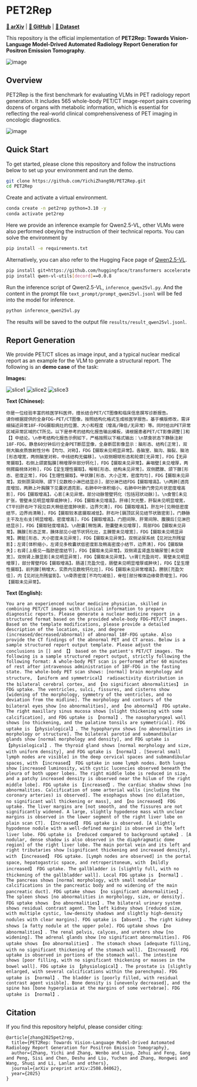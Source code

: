 # PET2Rep
[**📖 arXiv**](https://arxiv.org/abs/2508.04062) | [**🎈 GitHub**](https://github.com/YichiZhang98/PET2Rep) | [**🤗 Dataset**](https://huggingface.co/datasets/r1pples/PET2Rep) 

This repository is the official implementation of **PET2Rep: Towards Vision-Language Model-Drived Automated Radiology Report Generation for Positron Emission Tomography**.


![image](PET2Rep.png)
## Overview
PET2Rep is the first benchmark for evaluating VLMs in PET radiology report generation. It includes 565 whole-body PET/CT image-report pairs covering dozens of organs with metabolic information, which is essential for reflecting the real-world clinical comprehensiveness of PET imaging in oncologic diagnostics.

![image](Overview.png)

## Quick Start
To get started, please clone this repository and follow the instructions below to set up your environment and run the demo.

```bash
git clone https://github.com/YichiZhang98/PET2Rep.git
cd PET2Rep
```

Create and activate a virtual environment. 
```bash
conda create -n pet2rep python=3.10 -y
conda activate pet2rep
```

Here we provide an inference example for Qwen2.5-VL, other VLMs were also performed obeying the instruction of their technical reports. You can solve the environment by 
```bash
pip install -e requirements.txt
```
Alternatively, you can also refer to the Hugging Face page of [Qwen2.5-VL](https://huggingface.co/Qwen/Qwen2.5-VL-32B-Instruct).
```bash
pip install git+https://github.com/huggingface/transformers accelerate
pip install qwen-vl-utils[decord]==0.0.8
```

Run the inference script of Qwen2.5-VL, `inference_qwen25vl.py`. 
And the content in the prompt file `text_prompt/prompt_qwen25vl.jsonl` will be fed into the model for inference.
```bash
python inference_qwen25vl.py
```
The results will be saved to the output file `results/result_qwen25vl.jsonl`.


## Report Generation
We provide PET/CT slices as image input, and a typical nuclear medical report as an example for the VLM to genrate a structural report. The following is an **demo case** of the task:

**Images:**

![slice1](slice_prompt/demo_90_coronal.jpg)
![slice2](slice_prompt/demo_100_coronal.jpg)
![slice3](slice_prompt/demo_110_coronal.jpg)


**Text (Chinese):**
```
你是一位经验丰富的核医学科医师，擅长结合PET/CT图像和临床信息撰写诊断报告。
请你根据提供的全身FDG-PET/CT图像，按照结构化格式生成核医学报告。基于模版修改，需详细描述异常18F-FDG摄取病灶的位置、大小和程度（增高/降低/无异常）等。同时给出PET异常区域异常区域的CT所见。以下是参考的结构化报告输出模板，请根据患者PET/CT影像调整[]和【】中结论。\n参考结构化报告示例如下，严格按照以下格式输出：\n禁食状态下静脉注射18F-FDG，静息60分钟后行全身PET断层显像，全身断层影像显示：脑形态、结构[正常]，双侧大脑皮质放射性分布【均匀、对称】，FDG【摄取未见明显异常】。各脑室、脑沟、脑裂、脑池[形态增宽，两侧脑室对称，中线结构无偏移]。\n双侧眼球形态和轮廓[无异常]，FDG【无异常摄取】。右侧上颌窦黏膜[稍增厚伴部分钙化]，FDG【摄取未见异常】。鼻咽壁[未见增厚，两侧腭扁桃体对称]，FDG【呈生理性摄取】。喉咽[形态、结构未见异常]。双侧腮腺、颌下腺[形态、密度正常]，FDG【生理性摄取】。甲状腺[形态、大小正常，密度均匀]，FDG【摄取未见异常】。双侧颈深间隙、颌下[见数枚小淋巴结显示]，部分淋巴结FDG【摄取增高】。\n两肺[透亮度增加，两肺上叶胸膜下见囊状透亮影。右肺中叶体积缩小，右肺中叶肺门旁见片状密度增高影]，FDG【摄取增高】。心影[未见异常。部分动脉管壁钙化（包括冠状动脉）]。\n食管[未见扩张，管壁未见明显增厚或肿块]，FDG【摄取未见增高】。肝缘[欠光整，肝裂未见明显增宽，CT平扫肝右叶下段见巨大稍低密度肿块影，边界欠清]，FDG【摄取增高】。肝左叶[见稍低密度结节，边界尚清晰]，FDG【摄取较本底摄取减低】。肝右叶[膈顶区另见结节状致密影]。门静脉主干及左右支[明显增粗，密度增高]，FDG【摄取增高】。门腔间隙、肝胃间隙、腹膜后[见淋巴结显示]，FDG【摄取轻度增高】。\n胆囊[稍饱满，胆囊壁未见增厚]，局部FDG【摄取未见异常】。胰腺[形态正常，胰体部见小结节状钙化灶，主胰管未见增宽]，FDG【摄取未见明显异常】。脾脏[形态、大小密度未见异常]，FDG【摄取未见异常】。双侧泌尿系统【见对比剂残留影】；左肾[体积缩小，左肾见多枚囊状低密度影及稍高密度小结节，边界清]，FDG【摄取缺失】；右肾[上极见一脂肪密度结节]，FDG【摄取未见异常】。双侧肾盂肾盏及输尿管[未见增宽]。双侧肾上腺显影[未见明显异常]，FDG【摄取未见异常】。\n胃[充盈尚可，胃壁未见明显增厚]，部分胃壁FDG【摄取增高】。肠道[充盈欠佳，肠壁未见明显增厚或肿块]，FDG【呈生理性摄取】。前列腺[稍增大，实质内见数枚钙化灶]，FDG【摄取未见异常增高】。膀胱[充盈欠佳]，内【见对比剂残留影】。\n骨质密度[不均匀减低]，脊柱[部分椎体边缘骨质增生]。FDG【摄取未见异常】。
```
**Text (English):**
```
You are an experienced nuclear medicine physician, skilled in combining PET/CT images with clinical information to prepare diagnostic reports. Please generate a nuclear medicine report in a structured format based on the provided whole-body FDG-PET/CT images. Based on the template modifications, please provide a detailed description of the location, size, and degree (increased/decreased/abnormal) of abnormal 18F-FDG uptake. Also provide the CT findings of the abnormal PET and CT areas. Below is a sample structured report output template. Please adjust the conclusions in [] and 【】 based on the patient's PET/CT images. The following is a sample structured report output, strictly following the following format: A whole-body PET scan is performed after 60 minutes of rest after intravenous administration of 18F-FDG in the fasting state. The whole-body PET scan shows: [normal] brain morphology and structure, 【uniform and symmetrical】 radioactivity distribution in the bilateral cerebral cortex, and 【no significant abnormalities】 in FDG uptake. The ventricles, sulci, fissures, and cisterns show [widening of the morphology, symmetry of the ventricles, and no deviation from the midline]. The morphology and contours of the bilateral eyes show [no abnormalities], and 【no abnormal】 FDG uptake. The right maxillary sinus mucosa shows [slight thickening with some calcification], and FDG uptake is 【normal】. The nasopharyngeal wall shows [no thickening, and the palatine tonsils are symmetrical]. FDG uptake is 【physiological】. The hypopharynx shows [no abnormalities in morphology or structure]. The bilateral parotid and submandibular glands show [normal morphology and density], and FDG uptake is 【physiological】. The thyroid gland shows [normal morphology and size, with uniform density], and FDG uptake is 【normal】. [Several small lymph nodes are visible] in the deep cervical spaces and submandibular spaces, with 【increased】 FDG uptake in some lymph nodes. Both lungs show [increased luminosity, with cystic lucencies observed beneath the pleura of both upper lobes. The right middle lobe is reduced in size, and a patchy increased density is observed near the hilum of the right middle lobe]. FDG uptake is 【increased】. The cardiac shadow shows [no abnormalities. Calcification of some arterial walls (including the coronary arteries) is observed]. The esophagus shows [no dilatation, no significant wall thickening or mass], and 【no increased】 FDG uptake. The liver margins are [not smooth, and the fissures are not significantly widened. A large, slightly hypodense mass with unclear margins is observed in the lower segment of the right liver lobe on plain scan CT]. 【Increased】 FDG uptake is observed. [A slightly hypodense nodule with a well-defined margin] is observed in the left liver lobe. FDG uptake is 【reduced compared to background uptake】. [A nodular, dense shadow is also observed in the diaphragmatic dome region] of the right liver lobe. The main portal vein and its left and right tributaries show [significant thickening and increased density], with 【increased】 FDG uptake. [Lymph nodes are observed] in the portal space, hepatogastric space, and retroperitoneum, with 【mildly increased】 FDG uptake. The gallbladder is [slightly full, with no thickening of the gallbladder wall]. Local FDG uptake is 【normal】. The pancreas shows [normal morphology, with small nodular calcifications in the pancreatic body and no widening of the main pancreatic duct]. FDG uptake shows 【no significant abnormalities】. The spleen shows [no abnormalities in morphology, size, or density]. FDG uptake shows 【no abnormalities】. The bilateral urinary system shows residual contrast agent. The left kidney shows [reduced size, with multiple cystic, low-density shadows and slightly high-density nodules with clear margins]. FDG uptake is 【absent】. The right kidney shows [a fatty nodule at the upper pole]. FDG uptake shows 【no abnormalities】. The renal pelvis, calyces, and ureters show [no widening]. The adrenal glands show [no significant abnormalities]. FDG uptake shows 【no abnormalities】. The stomach shows [adequate filling, with no significant thickening of the stomach wall]. 【Increased】 FDG uptake is observed in portions of the stomach wall. The intestine shows [poor filling, with no significant thickening or masses in the bowel wall]. FDG uptake is 【physiological】. The prostate is [slightly enlarged, with several calcifications within the parenchyma]. FDG uptake is 【normal】. The bladder is [poorly filled, with residual contrast agent visible]. Bone density is [unevenly decreased], and the spine has [bone hyperplasia at the margins of some vertebrae]. FDG uptake is 【normal】.
```

## Citation

If you find this repository helpful, please consider citing:
```
@article{zhang2025pet2rep,
  title={PET2Rep: Towards Vision-Language Model-Drived Automated Radiology Report Generation for Positron Emission Tomography},
  author={Zhang, Yichi and Zhang, Wenbo and Ling, Zehui and Feng, Gang and Peng, Sisi and Chen, Deshu and Liu, Yuchen and Zhang, Hongwei and Wang, Shuqi and Li, Lanlan and others},
  journal={arXiv preprint arXiv:2508.04062},
  year={2025}
}
```

